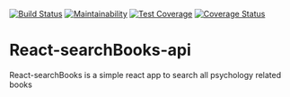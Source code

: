 [![Build Status](https://travis-ci.com/SimonImanigirimpuhwe/react-searchBooks-api.svg?branch=master)](https://travis-ci.com/SimonImanigirimpuhwe/react-searchBooks-api)
[![Maintainability](https://api.codeclimate.com/v1/badges/afb052025ad97196963d/maintainability)](https://codeclimate.com/github/SimonImanigirimpuhwe/react-searchBooks-api/maintainability)
[![Test Coverage](https://api.codeclimate.com/v1/badges/afb052025ad97196963d/test_coverage)](https://codeclimate.com/github/SimonImanigirimpuhwe/react-searchBooks-api/test_coverage)
[![Coverage Status](https://coveralls.io/repos/github/SimonImanigirimpuhwe/react-searchBooks-api/badge.svg?branch=master)](https://coveralls.io/github/SimonImanigirimpuhwe/react-searchBooks-api?branch=master)

# React-searchBooks-api

React-searchBooks is a simple react app to search all psychology related books
